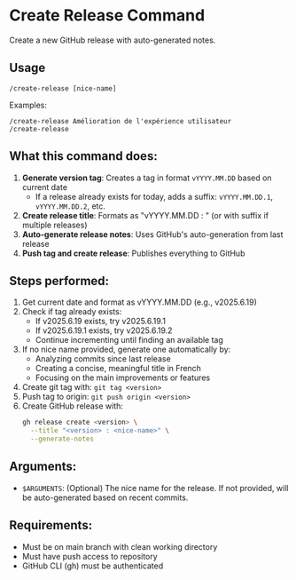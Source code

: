 # Create Release Command

Create a new GitHub release with auto-generated notes.

## Usage
```
/create-release [nice-name]
```

Examples:
```
/create-release Amélioration de l'expérience utilisateur
/create-release
```

## What this command does:

1. **Generate version tag**: Creates a tag in format `vYYYY.MM.DD` based on current date
   - If a release already exists for today, adds a suffix: `vYYYY.MM.DD.1`, `vYYYY.MM.DD.2`, etc.
2. **Create release title**: Formats as "vYYYY.MM.DD : <nice-name>" (or with suffix if multiple releases)
3. **Auto-generate release notes**: Uses GitHub's auto-generation from last release
4. **Push tag and create release**: Publishes everything to GitHub

## Steps performed:

1. Get current date and format as vYYYY.MM.DD (e.g., v2025.6.19)
2. Check if tag already exists:
   - If v2025.6.19 exists, try v2025.6.19.1
   - If v2025.6.19.1 exists, try v2025.6.19.2
   - Continue incrementing until finding an available tag
3. If no nice name provided, generate one automatically by:
   - Analyzing commits since last release
   - Creating a concise, meaningful title in French
   - Focusing on the main improvements or features
4. Create git tag with: `git tag <version>`
5. Push tag to origin: `git push origin <version>`
6. Create GitHub release with:
   ```bash
   gh release create <version> \
     --title "<version> : <nice-name>" \
     --generate-notes
   ```

## Arguments:
- `$ARGUMENTS`: (Optional) The nice name for the release. If not provided, will be auto-generated based on recent commits.

## Requirements:
- Must be on main branch with clean working directory
- Must have push access to repository
- GitHub CLI (gh) must be authenticated
